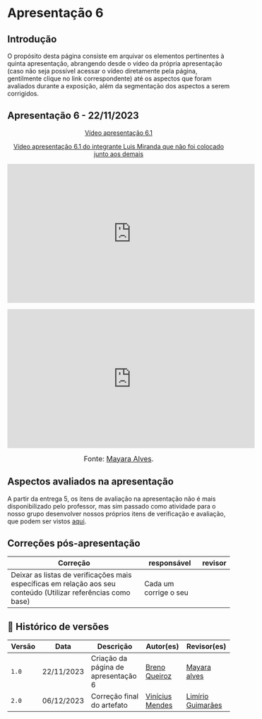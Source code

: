 # Apresentação 6

## Introdução

O propósito desta página consiste em arquivar os elementos pertinentes à quinta apresentação, abrangendo desde o vídeo da própria apresentação (caso não seja possível acessar o vídeo diretamente pela página, gentilmente clique no link correspondente) até os aspectos que foram avaliados durante a exposição, além da segmentação dos aspectos a serem corrigidos.

## Apresentação 6 - 22/11/2023

<p style="text-align: center"><a href="https://www.youtube.com/watch?v=PWHiflHsvKM" target="blanket">Vídeo apresentação 6.1</a></p>

<p style="text-align: center"><a href="https://youtu.be/n86Xy517VpU" target="blanket">Vídeo apresentação 6.1 do integrante Luis Miranda que não foi colocado junto aos demais</a></p>

<p style="text-align: center"><iframe width="560" height="315" src="https://www.youtube.com/embed/PWHiflHsvKM?si=hxZipZwe46-ZTN21" title="YouTube video player" frameborder="0" allow="accelerometer; autoplay; clipboard-write; encrypted-media; gyroscope; picture-in-picture; web-share" allowfullscreen></iframe></p>

<p style="text-align: center"><iframe width="560" height="315" src="https://www.youtube.com/embed/n86Xy517VpU?si=EPqtzobuYoUokIC8" title="YouTube video player" frameborder="0" allow="accelerometer; autoplay; clipboard-write; encrypted-media; gyroscope; picture-in-picture; web-share" allowfullscreen></iframe></p>

<font size="3"><p style="text-align: center">Fonte: [Mayara Alves](https://github/Mayara-tech).</p></font>

## Aspectos avaliados na apresentação

A partir da entrega 5, os itens de avaliação na apresentação não é mais disponibilizado pelo professor, mas sim passado como atividade para o nosso grupo desenvolver nossos próprios itens de verificação e avaliação, que podem ser vistos [aqui](../verificacao/planejamendoDaVerificacao.md).

## Correções pós-apresentação

Correção | responsável | revisor 
--------- | --------------- | ------
Deixar as listas de verificações mais específicas em relação aos seu conteúdo (Utilizar referências como base) | Cada um corrige o seu | |

## 📑 Histórico de versões 

Versão  |   Data   | Descrição | Autor(es) | Revisor(es)
--------- | ------ | ------ | ---------- | ----------
|`1.0` | 22/11/2023| Criação da página de apresentação 6 |[Breno Queiroz](https://github.com/brenob6) |[Mayara alves](https://github.com/mayara-tech) |
|`2.0` | 06/12/2023 | Correção final do artefato | [Vinícius Mendes](https://github.com/yabamiah) | [Limírio Guimarães](https://github.com/LimirioGuimaraes) |

